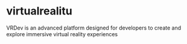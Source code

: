 # virtualrealitu
VRDev is an advanced platform designed for developers to create and explore immersive virtual reality experiences

